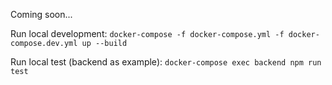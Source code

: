 Coming soon...

Run local development:
`docker-compose -f docker-compose.yml -f docker-compose.dev.yml up --build`

Run local test (backend as example):
`docker-compose exec backend npm run test`
